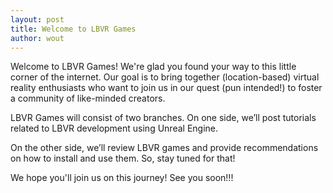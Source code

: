 ```yaml
---
layout: post
title: Welcome to LBVR Games
author: wout
---
```


Welcome to LBVR Games! We're glad you found your way to this little corner of the internet. Our goal is to bring together (location-based) virtual reality enthusiasts who want to join us in our quest (pun intended!) to foster a community of like-minded creators.

LBVR Games will consist of two branches. On one side, we’ll post tutorials related to LBVR development using Unreal Engine.

On the other side, we’ll review LBVR games and provide recommendations on how to install and use them. So, stay tuned for that!

We hope you'll join us on this journey! See you soon!!!